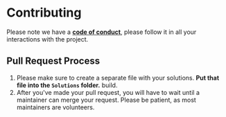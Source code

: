 # Contributing

Please note we have a **[code of conduct](https://github.com/zero-to-mastery/CodeofConduct)**, please follow it in all your interactions with the project.

## Pull Request Process

1. Please make sure to create a separate file with your solutions. **Put that file into the `Solutions` folder.**
   build.
2. After you've made your pull request, you will have to wait until a maintainer can merge your request. Please be patient, as most maintainers are volunteers.

